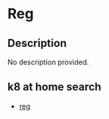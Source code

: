 # Reg

## Description

No description provided.

## k8 at home search

- [reg](https://nanne.dev/k8s-at-home-search/#/reg)
